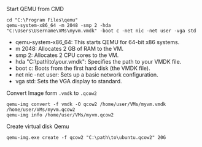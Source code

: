 Start QEMU from CMD 
```
cd "C:\Program Files\qemu"
qemu-system-x86_64 -m 2048 -smp 2 -hda "C:\Users\Username\VMs\myvm.vmdk" -boot c -net nic -net user -vga std
```
- qemu-system-x86_64: This starts QEMU for 64-bit x86 systems.
- m 2048: Allocates 2 GB of RAM to the VM.
- smp 2: Allocates 2 CPU cores to the VM.
- hda "C:\path\to\your.vmdk": Specifies the path to your VMDK file.
- boot c: Boots from the first hard disk (the VMDK file).
- net nic -net user: Sets up a basic network configuration.
- vga std: Sets the VGA display to standard.

Convert Image form `.vmdk` to `.qcow2`
```
qemu-img convert -f vmdk -O qcow2 /home/user/VMs/myvm.vmdk /home/user/VMs/myvm.qcow2
qemu-img info /home/user/VMs/myvm.qcow2
```

Create virtual disk Qemu
```
qemu-img.exe create -f qcow2 "C:\path\to\ubuntu.qcow2" 20G
```
